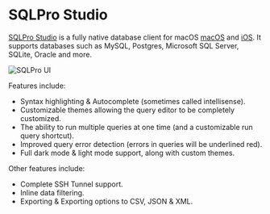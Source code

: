 # SQLPro Studio

[SQLPro Studio](https://sqlprostudio.com/) is a fully native database client for macOS [macOS](https://sqlprostudio.com/) and [iOS](https://apps.apple.com/app/sqlpro-studio-database-client/id1273366668). It supports databases such as MySQL, Postgres, Microsoft SQL Server, SQLite, Oracle and more.

![SQLPro UI](/en/sqlpro-studio/+image/SQLProUI "SQLPro UI")

Features include:

* Syntax highlighting & Autocomplete (sometimes called intellisense).
* Customizable themes allowing the query editor to be completely customized.
* The ability to run multiple queries at one time (and a customizable run query shortcut).
* Improved query error detection (errors in queries will be underlined red).
* Full dark mode & light mode support, along with custom themes.

Other features include:

* Complete SSH Tunnel support.
* Inline data filtering.
* Exporting & Exporting options to CSV, JSON & XML.